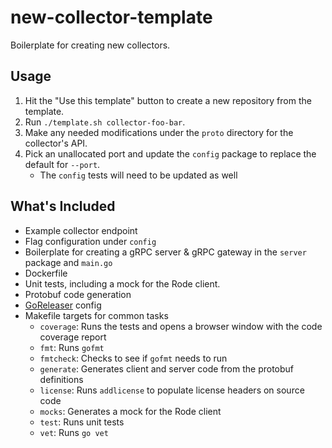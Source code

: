 # new-collector-template

Boilerplate for creating new collectors.

## Usage

1. Hit the "Use this template" button to create a new repository from the template.
1. Run `./template.sh collector-foo-bar`.
1. Make any needed modifications under the `proto` directory for the collector's API.
1. Pick an unallocated port and update the `config` package to replace the default for `--port`.
    - The `config` tests will need to be updated as well

## What's Included

- Example collector endpoint
- Flag configuration under `config`
- Boilerplate for creating a gRPC server & gRPC gateway in the `server` package and `main.go` 
- Dockerfile
- Unit tests, including a mock for the Rode client. 
- Protobuf code generation
- [GoReleaser](https://goreleaser.com/) config  
- Makefile targets for common tasks
    - `coverage`: Runs the tests and opens a browser window with the code coverage report
    - `fmt`: Runs `gofmt`
    - `fmtcheck`: Checks to see if `gofmt` needs to run
    - `generate`: Generates client and server code from the protobuf definitions    
    - `license`: Runs `addlicense` to populate license headers on source code
    - `mocks`: Generates a mock for the Rode client    
    - `test`: Runs unit tests
    - `vet`: Runs `go vet`
